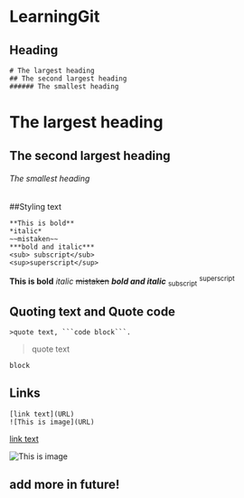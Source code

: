# LearningGit
## Heading
```
# The largest heading
## The second largest heading
###### The smallest heading
```
# The largest heading
## The second largest heading
###### The smallest heading
##Styling text
```
**This is bold**
*italic*
~~mistaken~~
***bold and italic***
<sub> subscript</sub>
<sup>superscript</sup>
```
**This is bold**
*italic*
~~mistaken~~
***bold and italic***
<sub> subscript</sub>
<sup>superscript</sup>
## Quoting text and Quote code
```
>quote text, ```code block```.
```
>quote text
```
block
```
## Links
```
[link text](URL)
![This is image](URL)
```
[link text](URL)

![This is image](URL)
## add more in future!
